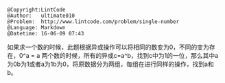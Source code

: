 ```
@Copyright:LintCode
@Author:   ultimate010
@Problem:  http://www.lintcode.com/problem/single-number
@Language: Markdown
@Datetime: 16-06-09 07:43
```

如果求一个数的时候，此题根据异或操作可以将相同的数变为0，不同的变为存在，0^a = a
两个数的时候，所有的异或c=a^b，找到c中为1的一位，那么其中a为0b为1或者a为1b为0，将原数据分为两组，每组在进行同样的操作，找到a和b。
